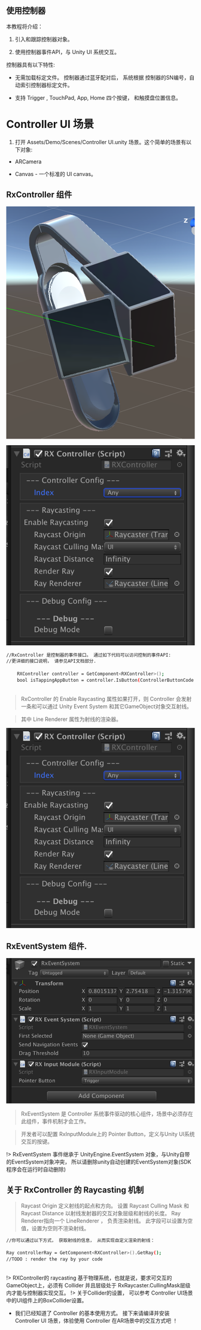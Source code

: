## 使用控制器 

本教程将介绍：

1. 引入和跟踪控制器对象。

2. 使用控制器事件API，与 Unity UI 系统交互。

控制器具有以下特性:

- 无需加载标定文件。 控制器通过蓝牙配对后， 系统根据 控制器的SN编号，自动索引控制器标定文件。

- 支持 Trigger , TouchPad, App, Home 四个按键， 和触摸盘位置信息。




# Controller UI 场景

1. 打开 Assets/Demo/Scenes/Controller UI.unity 场景。这个简单的场景有以下对象:

- ARCamera

- Canvas - 一个标准的 UI canvas。 

## RxController 组件

![Logo](https://raw.githubusercontent.com/yinyuanqings/AIOSDK/gh-pages/img/Controller-Unity.png ':size=450X400')

![Logo](https://raw.githubusercontent.com/yinyuanqings/AIOSDK/gh-pages/img/RxControllerInspector.png ':size=450X400')

         
```bash
//RxController 是控制器的事件接口。 通过如下代码可以访问控制的事件API: 
//更详细的接口说明， 请参见API文档部分. 

    RXController controller = GetComponent<RXController>();
    bool isTappingAppButton = controller.IsButton(ControllerButtonCode.App);
            
```

> RxController 的 Enable Raycasting 属性如果打开，则 Controller 会发射一条和可以通过 Unity Event System 和其它GameObject对象交互射线。

> 其中 Line Renderer 属性为射线的渲染器。

![Logo](https://raw.githubusercontent.com/yinyuanqings/AIOSDK/gh-pages/img/RxControllerInspector.png ':size=450X400')




## RxEventSystem 组件.

![Logo](https://raw.githubusercontent.com/yinyuanqings/AIOSDK/gh-pages/img/RxEventSystem-Inspector.png ':size=450X400')

> RxEventSystem 是 Controller 系统事件驱动的核心组件，场景中必须存在此组件，事件机制才会工作。

> 开发者可以配置 RxInputModule上的 Pointer Button，定义与Unity UI系统交互的按键。

!> RxEventSystem 事件继承于 UnityEngine.EventSystem 对象，与Unity自带的EventSystem对象冲突， 所以请删除unity自动创建的EventSystem对象(SDK程序会在运行时自动删除)


## 关于 RxController 的 Raycasting 机制

> Raycast Origin 定义射线的起点和方向。 
> 设置 Raycast Culling Mask 和 Raycast Distance 以射线发射器的交互对象层级和射线的长度。
> Ray Renderer指向一个 LineRenderer ， 负责渲染射线。 此字段可以设置为空值，设置为空则不渲染射线。

```bash
//你可以通过以下方式， 获取射线的信息， 从而实现自定义渲染的射线： 

Ray controllerRay = GetComponent<RXController>().GetRay();
//TODO : render the ray by your code
            
```


!> RXController的 raycasting 基于物理系统，也就是说，要求可交互的GameObject上，必须有 Collider 并且层级处于 RxRaycaster.CullingMask层级内才能与控制器实现交互。
!> 关于Collider的设置， 可以参考 Controller UI场景中的UI组件上的BoxCollider设置。


- 我们已经知道了 Controller 的基本使用方式。 接下来请编译并安装 Controller UI 场景，体验使用 Controller 在AR场景中的交互方式吧 ！